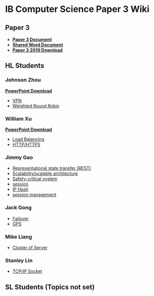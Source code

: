 # IB Computer Science Paper 3 Wiki

## Paper 3

* **[Paper 3 Document](docs/Paper3)**
* **[Shared Word Document](https://ykpaoschool-my.sharepoint.com/:w:/r/personal/s12168_ykpaoschool_cn/_layouts/15/Doc.aspx?sourcedoc=%7B5307e401-cda1-4674-9317-5ec63f154891%7D&action=default)**
* **[Paper 3 2019 Download](docs/assets/CS2019.pdf)**

## HL Students

### Johnson Zhou
**[PowerPoint Download](docs/assets/WRR_VPN.pptx)**
* [VPN](docs/VPN)
* [Weighted Round Robin](docs/WRR)

### William Xu
**[PowerPoint Download](docs/assets/LBB_HTTP.pptx)**
* [Load Balancing](docs/LoadBalancing)
* [HTTP/HTTPS](docs/HTTP)

### Jimmy Gao

* [Representational state transfer (REST)](docs/Representationalstatetransfer.md)
* [Scalability/scalable architecture](docs/Scalabilityscalablearchitecture.md)
* [Safety-critical system](docs/safetycriticalsystem.md)
* [session](docs/session.md)
* [IP Hash](docs/IPHash)
* [session management](docs/sessionmanagement.md)


### Jack Gong
* [Failover](docs/Failover)
* [GPS](docs/GPS)
### Mike Liang
* [Cluster of Server](docs/ClusterOfServer)

### Stanley Lin
* [TCP/IP Socket](docs/TCPIPSOCKET)

## SL Students (Topics not set)
